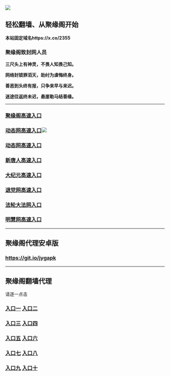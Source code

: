 
![](https://raw.githubusercontent.com/hao369/a/master/j.jpg)



## 轻松翻墙、从聚缘阁开始

**本站固定域名https://x.co/2355**

### 聚缘阁致封网人员

**三尺头上有神灵，不畏人知畏己知。**

**网络封锁罪滔天，助纣为虐悔终身。**

**善恶到头终有报，只争来早与来迟。**

**迷途往返终未迟，悬崖勒马结善缘。**





***

### [聚缘阁高速入口](http://x.co/98857478)


### [动态网高速入口](http://x.co/123s)![](https://raw.githubusercontent.com/hao369/a/master/jygdl.gif)

### [动态网高速入口](https://oq6n6c2qh0.execute-api.ap-northeast-1.amazonaws.com/25488fdty/?id=2)

### [新唐人高速入口](https://oq6n6c2qh0.execute-api.ap-northeast-1.amazonaws.com/25488fdty/?id=5)

### [大纪元高速入口](https://oq6n6c2qh0.execute-api.ap-northeast-1.amazonaws.com/25488fdty/?id=7)

### [退党网高速入口](https://oq6n6c2qh0.execute-api.ap-northeast-1.amazonaws.com/25488fdty/?id=8)

### [法轮大法网入口](https://oq6n6c2qh0.execute-api.ap-northeast-1.amazonaws.com/25488fdty/?id=15)

### [明慧网高速入口](https://oq6n6c2qh0.execute-api.ap-northeast-1.amazonaws.com/25488fdty/?id=3)








***


##  聚缘阁代理安卓版

### https://git.io/jygapk


***


## 聚缘阁翻墙代理 

请逐一点击

### **[入口一](https://wcia2zdk4f.execute-api.eu-central-1.amazonaws.com/3425623d)** **[入口二](https://fahjt9uzgk.execute-api.ap-northeast-2.amazonaws.com/5847mju)**


### **[入口三](https://s3-ap-southeast-1.amazonaws.com/jyg4/jyg.html)**  **[入口四](https://s3-ap-northeast-1.amazonaws.com/jyg9/jyg.html)**

### **[入口五](https://s3.ap-south-1.amazonaws.com/jyg5/jyg.html)**  **[入口六](https://s3-us-west-2.amazonaws.com/jyg7/jyg.html)**


###  **[入口七](https://s3-us-west-1.amazonaws.com/jyg6/jyg.html)**  **[入口八](https://s3-eu-west-1.amazonaws.com/jyg8/jyg.html)**


###  **[入口九](https://s3.eu-central-1.amazonaws.com/jyg3/jyg.html)**  **[入口十](https://s3-ap-southeast-2.amazonaws.com/jyg1/jyg.html)**




